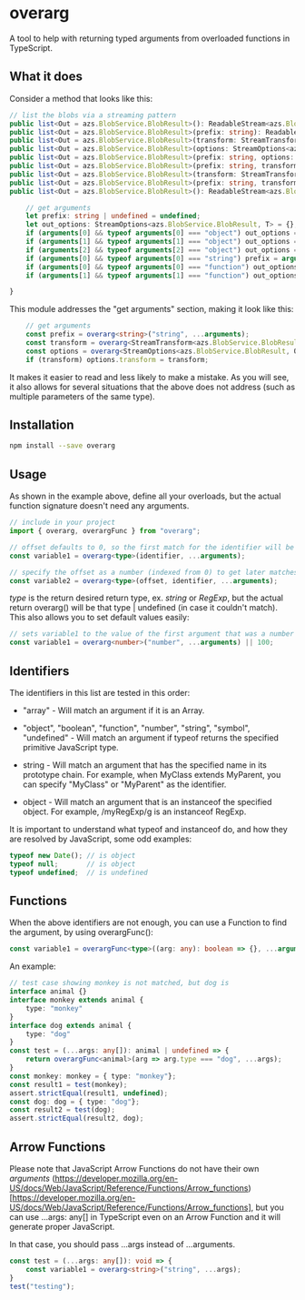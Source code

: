 
# overarg

A tool to help with returning typed arguments from overloaded functions in TypeScript.

## What it does

Consider a method that looks like this:

```typescript
// list the blobs via a streaming pattern
public list<Out = azs.BlobService.BlobResult>(): ReadableStream<azs.BlobService.BlobResult, Out>;
public list<Out = azs.BlobService.BlobResult>(prefix: string): ReadableStream<azs.BlobService.BlobResult, Out>;
public list<Out = azs.BlobService.BlobResult>(transform: StreamTransform<azs.BlobService.BlobResult, Out>): ReadableStream<azs.BlobService.BlobResult, Out>;
public list<Out = azs.BlobService.BlobResult>(options: StreamOptions<azs.BlobService.BlobResult, Out>): ReadableStream<azs.BlobService.BlobResult, Out>;
public list<Out = azs.BlobService.BlobResult>(prefix: string, options: StreamOptions<azs.BlobService.BlobResult, Out>): ReadableStream<azs.BlobService.BlobResult, Out>;
public list<Out = azs.BlobService.BlobResult>(prefix: string, transform: StreamTransform<azs.BlobService.BlobResult, Out>): ReadableStream<azs.BlobService.BlobResult, Out>;
public list<Out = azs.BlobService.BlobResult>(transform: StreamTransform<azs.BlobService.BlobResult, Out>, options: StreamOptions<azs.BlobService.BlobResult, Out>): ReadableStream<azs.BlobService.BlobResult, Out>;
public list<Out = azs.BlobService.BlobResult>(prefix: string, transform: StreamTransform<azs.BlobService.BlobResult, Out>, options: StreamOptions<azs.BlobService.BlobResult, Out>): ReadableStream<azs.BlobService.BlobResult, Out>;
public list<Out = azs.BlobService.BlobResult>(): ReadableStream<azs.BlobService.BlobResult, Out> {

    // get arguments
    let prefix: string | undefined = undefined;
    let out_options: StreamOptions<azs.BlobService.BlobResult, T> = {};
    if (arguments[0] && typeof arguments[0] === "object") out_options = arguments[0];
    if (arguments[1] && typeof arguments[1] === "object") out_options = arguments[1];
    if (arguments[2] && typeof arguments[2] === "object") out_options = arguments[2];
    if (arguments[0] && typeof arguments[0] === "string") prefix = arguments[0];
    if (arguments[0] && typeof arguments[0] === "function") out_options.transform = arguments[0];
    if (arguments[1] && typeof arguments[1] === "function") out_options.transform = arguments[1];

}
```

This module addresses the "get arguments" section, making it look like this:

```typescript
    // get arguments
    const prefix = overarg<string>("string", ...arguments);
    const transform = overarg<StreamTransform<azs.BlobService.BlobResult, Out>>("function", ...arguments);
    const options = overarg<StreamOptions<azs.BlobService.BlobResult, Out>>("object", ...arguments) || {};
    if (transform) options.transform = transform;
```

It makes it easier to read and less likely to make a mistake. As you will see, it also allows for several situations that the above does not address (such as multiple parameters of the same type).

## Installation

```sh
npm install --save overarg
```

## Usage

As shown in the example above, define all your overloads, but the actual function signature doesn't need any arguments.

```typescript
// include in your project
import { overarg, overargFunc } from "overarg";

// offset defaults to 0, so the first match for the identifier will be used
const variable1 = overarg<type>(identifier, ...arguments);

// specify the offset as a number (indexed from 0) to get later matches (ex. offset = 1, gets the second match)
const variable2 = overarg<type>(offset, identifier, ...arguments);
```

*type* is the return desired return type, ex. *string* or *RegExp*, but the actual return overarg() will be that type | undefined (in case it couldn't match). This also allows you to set default values easily:

```typescript
// sets variable1 to the value of the first argument that was a number or 100 if there wasn't one
const variable1 = overarg<number>("number", ...arguments) || 100;
```

## Identifiers

The identifiers in this list are tested in this order:

* "array" - Will match an argument if it is an Array.

* "object", "boolean", "function", "number", "string", "symbol", "undefined" - Will match an argument if typeof returns the specified primitive JavaScript type.

* string - Will match an argument that has the specified name in its prototype chain. For example, when MyClass extends MyParent, you can specify "MyClass" or "MyParent" as the identifier.

* object - Will match an argument that is an instanceof the specified object. For example, /myRegExp/g is an instanceof RegExp.

It is important to understand what typeof and instanceof do, and how they are resolved by JavaScript, some odd examples:

```typescript
typeof new Date(); // is object
typeof null;       // is object
typeof undefined;  // is undefined
```

## Functions

When the above identifiers are not enough, you can use a Function to find the argument, by using overargFunc():

```typescript
const variable1 = overargFunc<type>((arg: any): boolean => {}, ...arguments);
```

An example:

```typescript
// test case showing monkey is not matched, but dog is
interface animal {}
interface monkey extends animal {
    type: "monkey"
}
interface dog extends animal {
    type: "dog"
}
const test = (...args: any[]): animal | undefined => {
    return overargFunc<animal>(arg => arg.type === "dog", ...args);
}
const monkey: monkey = { type: "monkey"};
const result1 = test(monkey);
assert.strictEqual(result1, undefined);
const dog: dog = { type: "dog"};
const result2 = test(dog);
assert.strictEqual(result2, dog);
```

## Arrow Functions

Please note that JavaScript Arrow Functions do not have their own *arguments* (https://developer.mozilla.org/en-US/docs/Web/JavaScript/Reference/Functions/Arrow_functions)[https://developer.mozilla.org/en-US/docs/Web/JavaScript/Reference/Functions/Arrow_functions], but you can use ...args: any[] in TypeScript even on an Arrow Function and it will generate proper JavaScript.

In that case, you should pass ...args instead of ...arguments.

```typescript
const test = (...args: any[]): void => {
    const variable1 = overarg<string>("string", ...args);
}
test("testing");
```